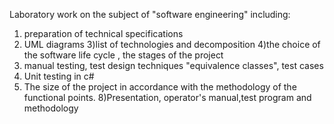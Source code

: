 Laboratory work on the subject of "software engineering" including:
1) preparation of technical specifications
2) UML diagrams
3)list of technologies and decomposition
4)the choice of the software life cycle , the stages of the project
5) manual testing, test design techniques "equivalence classes", test cases
6) Unit testing in c# 
7) The size of the project in accordance with the methodology of the functional
points.
8)Presentation, operator's manual,test program and methodology
